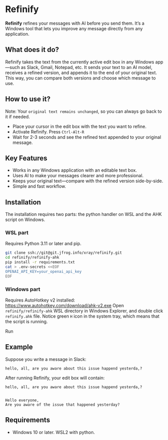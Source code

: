 # Refinify

**Refinify** refines your messages with AI before you send them.
It’s a Windows tool that lets you improve any message directly from any application.

## What does it do?

Refinify takes the text from the currently active edit box in any Windows app—such as Slack, Gmail, Notepad, etc. It sends your text to an AI model, receives a refined version, and appends it to the end of your original text. This way, you can compare both versions and choose which message to use.

## How to use it?

Note: Your `original text remains unchanged`, so you can always go back to it if needed.

- Place your cursor in the edit box with the text you want to refine.
- Activate Refinify. Press `Ctrl-Alt-R`
- Wait for 2-3 seconds and see the refined text appended to your original message.

## Key Features

- Works in any Windows application with an editable text box.
- Uses AI to make your messages clearer and more professional.
- Keeps your original text—compare with the refined version side-by-side.
- Simple and fast workflow.

## Installation
The installation requires two parts: the python handler on WSL and the AHK script on Windows.

### WSL part
Requires Python 3.11 or later and pip.

```bash
git clone ssh://git@git.jfrog.info/xray/refinify.git
cd refinify/refinify-ahk
pip install -r requirements.txt
cat > .env-secrets <<EOF
OPENAI_API_KEY=your_openai_api_key
EOF
```

### Windows part
Requires AutoHotkey v2 installed: https://www.autohotkey.com/download/ahk-v2.exe
Open `refinify/refinify-ahk` WSL directory in Windows Explorer, and double click `refinify.ahk` file.
Notice green `H` icon in the system tray, which means that the script is running.

Run
## Example

Suppose you write a message in Slack:

```
hello, all, are you aware about this issue happend yesterda,?
```

After running Refinify, your edit box will contain:

```
hello, all, are you aware about this issue happend yesterda,?


Hello everyone,
Are you aware of the issue that happened yesterday?
```

## Requirements

* Windows 10 or later. WSL2 with python.
